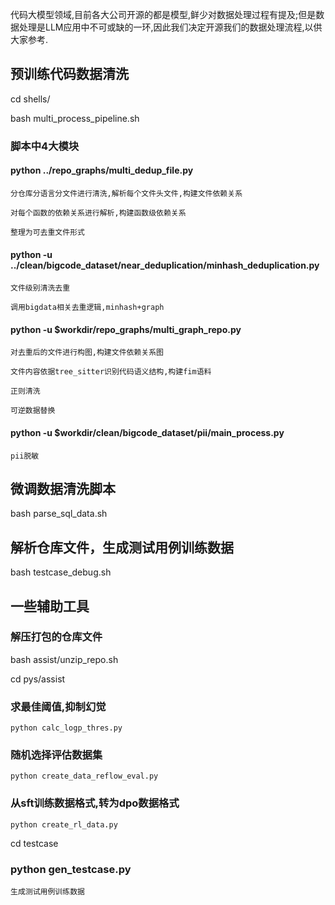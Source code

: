 代码大模型领域,目前各大公司开源的都是模型,鲜少对数据处理过程有提及;但是数据处理是LLM应用中不可或缺的一环,因此我们决定开源我们的数据处理流程,以供大家参考.


## 预训练代码数据清洗
cd shells/

bash multi_process_pipeline.sh
### 脚本中4大模块
#### python ../repo_graphs/multi_dedup_file.py 

    分仓库分语言分文件进行清洗,解析每个文件头文件,构建文件依赖关系

    对每个函数的依赖关系进行解析,构建函数级依赖关系

    整理为可去重文件形式

#### python -u ../clean/bigcode_dataset/near_deduplication/minhash_deduplication.py 

    文件级别清洗去重

    调用bigdata相关去重逻辑,minhash+graph
#### python -u $workdir/repo_graphs/multi_graph_repo.py 

    对去重后的文件进行构图,构建文件依赖关系图

    文件内容依据tree_sitter识别代码语义结构,构建fim语料

    正则清洗

    可逆数据替换

#### python -u $workdir/clean/bigcode_dataset/pii/main_process.py 

    pii脱敏


## 微调数据清洗脚本
bash parse_sql_data.sh

## 解析仓库文件，生成测试用例训练数据
bash testcase_debug.sh

## 一些辅助工具
### 解压打包的仓库文件
bash assist/unzip_repo.sh

cd pys/assist
### 求最佳阈值,抑制幻觉
    python calc_logp_thres.py
### 随机选择评估数据集
    python create_data_reflow_eval.py
### 从sft训练数据格式,转为dpo数据格式
    python create_rl_data.py

cd testcase
### python gen_testcase.py
    生成测试用例训练数据
